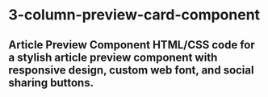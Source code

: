 # 3-column-preview-card-component
## Article Preview Component  HTML/CSS code for a stylish article preview component with responsive design, custom web font, and social sharing buttons.
